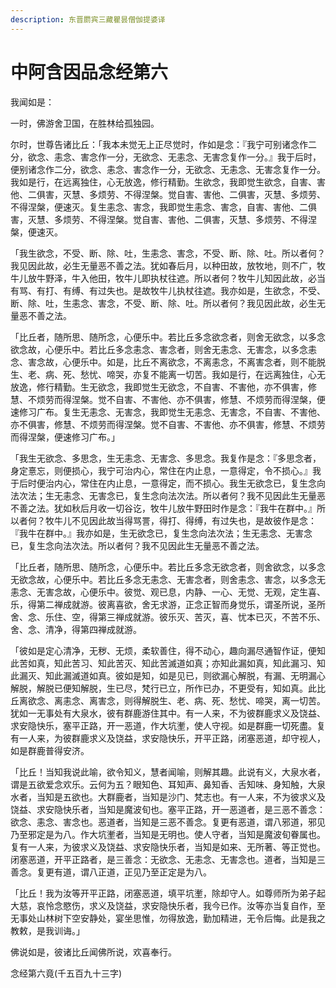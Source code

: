 ```yaml
---
description: 东晋罽宾三藏瞿昙僧伽提婆译
---
```


# 中阿含因品念经第六

我闻如是：

一时，佛游舍卫国，在胜林给孤独园。

尔时，世尊告诸比丘：「我本未觉无上正尽觉时，作如是念：『我宁可别诸念作二分，欲念、恚念、害念作一分，无欲念、无恚念、无害念复作一分。』我于后时，便别诸念作二分，欲念、恚念、害念作一分，无欲念、无恚念、无害念复作一分。我如是行，在远离独住，心无放逸，修行精勤。生欲念，我即觉生欲念，自害、害他、二俱害，灭慧、多烦劳、不得涅槃。觉自害、害他、二俱害，灭慧、多烦劳、不得涅槃，便速灭。复生恚念、害念，我即觉生恚念、害念，自害、害他、二俱害，灭慧、多烦劳、不得涅槃。觉自害、害他、二俱害，灭慧、多烦劳、不得涅槃，便速灭。

「我生欲念，不受、断、除、吐，生恚念、害念，不受、断、除、吐。所以者何？我见因此故，必生无量恶不善之法。犹如春后月，以种田故，放牧地，则不广，牧牛儿放牛野泽，牛入他田，牧牛儿即执杖往遮。所以者何？牧牛儿知因此故，必当有骂、有打、有缚、有过失也。是故牧牛儿执杖往遮。我亦如是，生欲念，不受、断、除、吐，生恚念、害念，不受、断、除、吐。所以者何？我见因此故，必生无量恶不善之法。

「比丘者，随所思、随所念，心便乐中。若比丘多念欲念者，则舍无欲念，以多念欲念故，心便乐中。若比丘多念恚念、害念者，则舍无恚念、无害念，以多念恚念、害念故，心便乐中。如是，比丘不离欲念，不离恚念，不离害念者，则不能脱生、老、病、死、愁忧、啼哭，亦复不能离一切苦。我如是行，在远离独住，心无放逸，修行精勤。生无欲念，我即觉生无欲念，不自害、不害他，亦不俱害，修慧、不烦劳而得涅槃。觉不自害、不害他、亦不俱害，修慧、不烦劳而得涅槃，便速修习广布。复生无恚念、无害念，我即觉生无恚念、无害念，不自害、不害他、亦不俱害，修慧、不烦劳而得涅槃。觉不自害、不害他、亦不俱害，修慧、不烦劳而得涅槃，便速修习广布。」

「我生无欲念、多思念，生无恚念、无害念、多思念。我复作是念：『多思念者，身定憙忘，则便损心，我宁可治内心，常住在内止息，一意得定，令不损心。』我于后时便治内心，常住在内止息，一意得定，而不损心。我生无欲念已，复生念向法次法；生无恚念、无害念已，复生念向法次法。所以者何？我不见因此生无量恶不善之法。犹如秋后月收一切谷讫，牧牛儿放牛野田时作是念：『我牛在群中。』所以者何？牧牛儿不见因此故当得骂詈，得打、得缚，有过失也，是故彼作是念：『我牛在群中。』我亦如是，生无欲念已，复生念向法次法；生无恚念、无害念已，复生念向法次法。所以者何？我不见因此生无量恶不善之法。

「比丘者，随所思、随所念，心便乐中。若比丘多念无欲念者，则舍欲念，以多念无欲念故，心便乐中。若比丘多念无恚念、无害念者，则舍恚念、害念，以多念无恚念、无害念故，心便乐中。彼觉、观已息，内静、一心、无觉、无观，定生喜、乐，得第二禅成就游。彼离喜欲，舍无求游，正念正智而身觉乐，谓圣所说，圣所舍、念、乐住、空，得第三禅成就游。彼乐灭、苦灭，喜、忧本已灭，不苦不乐、舍、念、清净，得第四禅成就游。

「彼如是定心清净，无秽、无烦，柔软善住，得不动心，趣向漏尽通智作证，便知此苦如真，知此苦习、知此苦灭、知此苦滅道如真；亦知此漏如真，知此漏习、知此漏灭、知此漏滅道如真。彼如是知，如是见已，则欲漏心解脱，有漏、无明漏心解脱，解脱已便知解脱，生已尽，梵行已立，所作已办，不更受有，知如真。此比丘离欲念、离恚念、离害念，则得解脱生、老、病、死、愁忧、啼哭，离一切苦。犹如一无事处有大泉水，彼有群鹿游住其中。有一人来，不为彼群鹿求义及饶益、求安隐快乐，塞平正路，开一恶道，作大坑壍，使人守视。如是群鹿一切死盡。复有一人来，为彼群鹿求义及饶益，求安隐快乐，开平正路，闭塞恶道，却守视人，如是群鹿普得安济。

「比丘！当知我说此喻，欲令知义，慧者闻喻，则解其趣。此说有义，大泉水者，谓是五欲爱念欢乐。云何为五？眼知色、耳知声、鼻知香、舌知味、身知触，大泉水者，当知是五欲也。大群鹿者，当知是沙门、梵志也。有一人来，不为彼求义及饶益、求安隐快乐者，当知是魔波旬也。塞平正路，开一恶道者，是三恶不善念：欲念、恚念、害念也。恶道者，当知是三恶不善念。复更有恶道，谓八邪道，邪见乃至邪定是为八。作大坑壍者，当知是无明也。使人守者，当知是魔波旬眷属也。复有一人来，为彼求义及饶益、求安隐快乐者，当知是如来、无所著、等正觉也。闭塞恶道，开平正路者，是三善念：无欲念、无恚念、无害念也。道者，当知是三善念。复更有道，谓八正道，正见乃至正定是为八。

「比丘！我为汝等开平正路，闭塞恶道，填平坑壍，除却守人。如尊师所为弟子起大慈，哀怜念愍伤，求义及饶益，求安隐快乐者，我今已作。汝等亦当复自作，至无事处山林树下空安静处，宴坐思惟，勿得放逸，勤加精进，无令后悔。此是我之教敕，是我训诲。」

佛说如是，彼诸比丘闻佛所说，欢喜奉行。

念经第六竟(千五百九十三字)
